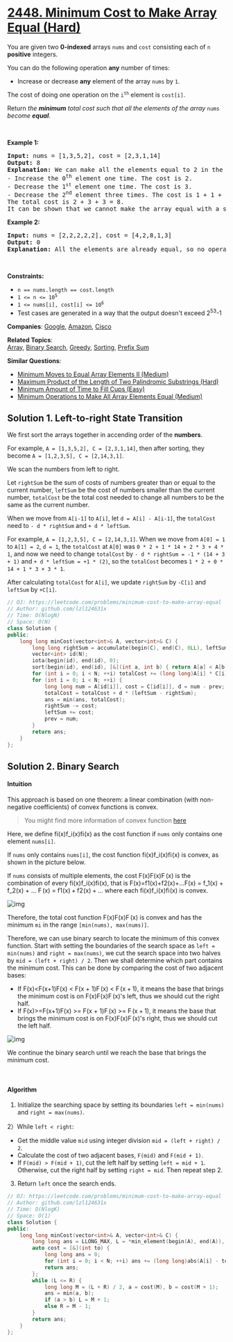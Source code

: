 # [2448. Minimum Cost to Make Array Equal (Hard)](https://leetcode.com/problems/minimum-cost-to-make-array-equal)

<p>You are given two <strong>0-indexed</strong> arrays <code>nums</code> and <code>cost</code> consisting each of <code>n</code> <strong>positive</strong> integers.</p>
<p>You can do the following operation <strong>any</strong> number of times:</p>
<ul>
	<li>Increase or decrease <strong>any</strong> element of the array <code>nums</code> by <code>1</code>.</li>
</ul>
<p>The cost of doing one operation on the <code>i<sup>th</sup></code> element is <code>cost[i]</code>.</p>
<p>Return <em>the <strong>minimum</strong> total cost such that all the elements of the array </em><code>nums</code><em> become <strong>equal</strong></em>.</p>
<p>&nbsp;</p>
<p><strong class="example">Example 1:</strong></p>
<pre><strong>Input:</strong> nums = [1,3,5,2], cost = [2,3,1,14]
<strong>Output:</strong> 8
<strong>Explanation:</strong> We can make all the elements equal to 2 in the following way:
- Increase the 0<sup>th</sup> element one time. The cost is 2.
- Decrease the 1<sup><span style="font-size: 10.8333px;">st</span></sup> element one time. The cost is 3.
- Decrease the 2<sup>nd</sup> element three times. The cost is 1 + 1 + 1 = 3.
The total cost is 2 + 3 + 3 = 8.
It can be shown that we cannot make the array equal with a smaller cost.
</pre>
<p><strong class="example">Example 2:</strong></p>
<pre><strong>Input:</strong> nums = [2,2,2,2,2], cost = [4,2,8,1,3]
<strong>Output:</strong> 0
<strong>Explanation:</strong> All the elements are already equal, so no operations are needed.
</pre>
<p>&nbsp;</p>
<p><strong>Constraints:</strong></p>
<ul>
	<li><code>n == nums.length == cost.length</code></li>
	<li><code>1 &lt;= n &lt;= 10<sup>5</sup></code></li>
	<li><code>1 &lt;= nums[i], cost[i] &lt;= 10<sup>6</sup></code></li>
	<li>Test cases are generated in a way that the output doesn't exceed&nbsp;2<sup>53</sup>-1</li>
</ul>

**Companies**:
[Google](https://leetcode.com/company/google), [Amazon](https://leetcode.com/company/amazon), [Cisco](https://leetcode.com/company/cisco)

**Related Topics**:  
[Array](https://leetcode.com/tag/array/), [Binary Search](https://leetcode.com/tag/binary-search/), [Greedy](https://leetcode.com/tag/greedy/), [Sorting](https://leetcode.com/tag/sorting/), [Prefix Sum](https://leetcode.com/tag/prefix-sum/)

**Similar Questions**:
* [Minimum Moves to Equal Array Elements II (Medium)](https://leetcode.com/problems/minimum-moves-to-equal-array-elements-ii/)
* [Maximum Product of the Length of Two Palindromic Substrings (Hard)](https://leetcode.com/problems/maximum-product-of-the-length-of-two-palindromic-substrings/)
* [Minimum Amount of Time to Fill Cups (Easy)](https://leetcode.com/problems/minimum-amount-of-time-to-fill-cups/)
* [Minimum Operations to Make All Array Elements Equal (Medium)](https://leetcode.com/problems/minimum-operations-to-make-all-array-elements-equal/)

## Solution 1. Left-to-right State Transition

We first sort the arrays together in accending order of the **numbers**.

For example, `A = [1,3,5,2], C = [2,3,1,14]`, then after sorting, they become `A = [1,2,3,5], C = [2,14,3,1]`.

We scan the numbers from left to right. 

Let `rightSum` be the sum of costs of numbers greater than or equal to the current number, `leftSum` be the cost of numbers smaller than the current number, `totalCost` be the total cost needed to change all numbers to be the same as the current number.

When we move from `A[i-1]` to `A[i]`, let `d = A[i] - A[i-1]`, the `totalCost` need to `- d * rightSum` and `+ d * leftSum`.

For example, `A = [1,2,3,5], C = [2,14,3,1]`. When we move from `A[0] = 1` to `A[1] = 2`, `d = 1`, the `totalCost` at `A[0]` was `0 * 2 + 1 * 14 + 2 * 3 + 4 * 1`, and now we need to change `totalCost` by `- d * rightSum = -1 * (14 + 3 + 1)` and `+ d * leftSum = +1 * (2)`, so the `totalCost` becomes `1 * 2 + 0 * 14 + 1 * 3 + 3 * 1`.

After calculating `totalCost` for `A[i]`, we update `rightSum` by `-C[i]` and `leftSum` by `+C[i]`.

```cpp
// OJ: https://leetcode.com/problems/minimum-cost-to-make-array-equal
// Author: github.com/lzl124631x
// Time: O(NlogN)
// Space: O(N)
class Solution {
public:
    long long minCost(vector<int>& A, vector<int>& C) {
        long long rightSum = accumulate(begin(C), end(C), 0LL), leftSum = 0, ans = LLONG_MAX, N = A.size(), prev = 0, totalCost = 0;
        vector<int> id(N);
        iota(begin(id), end(id), 0);
        sort(begin(id), end(id), [&](int a, int b) { return A[a] < A[b]; });
        for (int i = 0; i < N; ++i) totalCost += (long long)A[i] * C[i];
        for (int i = 0; i < N; ++i) {
            long long num = A[id[i]], cost = C[id[i]], d = num - prev;
            totalCost = totalCost + d * (leftSum - rightSum);
            ans = min(ans, totalCost);
            rightSum -= cost;
            leftSum += cost;
            prev = num;
        }
        return ans;
    }
};
```

## Solution 2. Binary Search

<h4 id="intuition-1">Intuition</h4>
<p>This approach is based on one theorem: a linear combination (with non-negative coefficients) of convex functions is convex.</p>
<blockquote>
<p>You might find more information of convex function <a href="https://en.wikipedia.org/wiki/Convex_function" target="_blank">here</a></p>
</blockquote>
<p>Here, we define <span class="math math-inline"><span class="katex"><span class="katex-mathml">fi(x)f_i(x)</span><span class="katex-html" aria-hidden="true"><span class="base"><span class="strut" style="height: 1em; vertical-align: -0.25em;"></span><span class="mord"><span class="mord mathnormal" style="margin-right: 0.10764em;">f</span><span class="msupsub"><span class="vlist-t vlist-t2"><span class="vlist-r"><span class="vlist" style="height: 0.3117em;"><span style="top: -2.55em; margin-left: -0.1076em; margin-right: 0.05em;"><span class="pstrut" style="height: 2.7em;"></span><span class="sizing reset-size6 size3 mtight"><span class="mord mathnormal mtight">i</span></span></span></span><span class="vlist-s">​</span></span><span class="vlist-r"><span class="vlist" style="height: 0.15em;"><span></span></span></span></span></span></span><span class="mopen">(</span><span class="mord mathnormal">x</span><span class="mclose">)</span></span></span></span></span> as the cost function if <code>nums</code> only contains one element <code>nums[i]</code>.</p>
<p>If <code>nums</code> only contains <code>nums[i]</code>, the cost function <span class="math math-inline"><span class="katex"><span class="katex-mathml">fi(x)f_i(x)</span><span class="katex-html" aria-hidden="true"><span class="base"><span class="strut" style="height: 1em; vertical-align: -0.25em;"></span><span class="mord"><span class="mord mathnormal" style="margin-right: 0.10764em;">f</span><span class="msupsub"><span class="vlist-t vlist-t2"><span class="vlist-r"><span class="vlist" style="height: 0.3117em;"><span style="top: -2.55em; margin-left: -0.1076em; margin-right: 0.05em;"><span class="pstrut" style="height: 2.7em;"></span><span class="sizing reset-size6 size3 mtight"><span class="mord mathnormal mtight">i</span></span></span></span><span class="vlist-s">​</span></span><span class="vlist-r"><span class="vlist" style="height: 0.15em;"><span></span></span></span></span></span></span><span class="mopen">(</span><span class="mord mathnormal">x</span><span class="mclose">)</span></span></span></span></span> is convex, as shown in the picture below.</p>
<p>If <code>nums</code> consists of multiple elements, the cost <span class="math math-inline"><span class="katex"><span class="katex-mathml">F(x)F(x)</span><span class="katex-html" aria-hidden="true"><span class="base"><span class="strut" style="height: 1em; vertical-align: -0.25em;"></span><span class="mord mathnormal" style="margin-right: 0.13889em;">F</span><span class="mopen">(</span><span class="mord mathnormal">x</span><span class="mclose">)</span></span></span></span></span> is the combination of every <span class="math math-inline"><span class="katex"><span class="katex-mathml">fi(x)f_i(x)</span><span class="katex-html" aria-hidden="true"><span class="base"><span class="strut" style="height: 1em; vertical-align: -0.25em;"></span><span class="mord"><span class="mord mathnormal" style="margin-right: 0.10764em;">f</span><span class="msupsub"><span class="vlist-t vlist-t2"><span class="vlist-r"><span class="vlist" style="height: 0.3117em;"><span style="top: -2.55em; margin-left: -0.1076em; margin-right: 0.05em;"><span class="pstrut" style="height: 2.7em;"></span><span class="sizing reset-size6 size3 mtight"><span class="mord mathnormal mtight">i</span></span></span></span><span class="vlist-s">​</span></span><span class="vlist-r"><span class="vlist" style="height: 0.15em;"><span></span></span></span></span></span></span><span class="mopen">(</span><span class="mord mathnormal">x</span><span class="mclose">)</span></span></span></span></span>, that is <span class="math math-inline"><span class="katex"><span class="katex-mathml">F(x)=f1(x)+f2(x)+...F(x) = f_1(x) + f_2(x) + ... </span><span class="katex-html" aria-hidden="true"><span class="base"><span class="strut" style="height: 1em; vertical-align: -0.25em;"></span><span class="mord mathnormal" style="margin-right: 0.13889em;">F</span><span class="mopen">(</span><span class="mord mathnormal">x</span><span class="mclose">)</span><span class="mspace" style="margin-right: 0.2778em;"></span><span class="mrel">=</span><span class="mspace" style="margin-right: 0.2778em;"></span></span><span class="base"><span class="strut" style="height: 1em; vertical-align: -0.25em;"></span><span class="mord"><span class="mord mathnormal" style="margin-right: 0.10764em;">f</span><span class="msupsub"><span class="vlist-t vlist-t2"><span class="vlist-r"><span class="vlist" style="height: 0.3011em;"><span style="top: -2.55em; margin-left: -0.1076em; margin-right: 0.05em;"><span class="pstrut" style="height: 2.7em;"></span><span class="sizing reset-size6 size3 mtight"><span class="mord mtight">1</span></span></span></span><span class="vlist-s">​</span></span><span class="vlist-r"><span class="vlist" style="height: 0.15em;"><span></span></span></span></span></span></span><span class="mopen">(</span><span class="mord mathnormal">x</span><span class="mclose">)</span><span class="mspace" style="margin-right: 0.2222em;"></span><span class="mbin">+</span><span class="mspace" style="margin-right: 0.2222em;"></span></span><span class="base"><span class="strut" style="height: 1em; vertical-align: -0.25em;"></span><span class="mord"><span class="mord mathnormal" style="margin-right: 0.10764em;">f</span><span class="msupsub"><span class="vlist-t vlist-t2"><span class="vlist-r"><span class="vlist" style="height: 0.3011em;"><span style="top: -2.55em; margin-left: -0.1076em; margin-right: 0.05em;"><span class="pstrut" style="height: 2.7em;"></span><span class="sizing reset-size6 size3 mtight"><span class="mord mtight">2</span></span></span></span><span class="vlist-s">​</span></span><span class="vlist-r"><span class="vlist" style="height: 0.15em;"><span></span></span></span></span></span></span><span class="mopen">(</span><span class="mord mathnormal">x</span><span class="mclose">)</span><span class="mspace" style="margin-right: 0.2222em;"></span><span class="mbin">+</span><span class="mspace" style="margin-right: 0.2222em;"></span></span><span class="base"><span class="strut" style="height: 0.1056em;"></span><span class="mord">...</span></span></span></span></span> where each <span class="math math-inline"><span class="katex"><span class="katex-mathml">fi(x)f_i(x)</span><span class="katex-html" aria-hidden="true"><span class="base"><span class="strut" style="height: 1em; vertical-align: -0.25em;"></span><span class="mord"><span class="mord mathnormal" style="margin-right: 0.10764em;">f</span><span class="msupsub"><span class="vlist-t vlist-t2"><span class="vlist-r"><span class="vlist" style="height: 0.3117em;"><span style="top: -2.55em; margin-left: -0.1076em; margin-right: 0.05em;"><span class="pstrut" style="height: 2.7em;"></span><span class="sizing reset-size6 size3 mtight"><span class="mord mathnormal mtight">i</span></span></span></span><span class="vlist-s">​</span></span><span class="vlist-r"><span class="vlist" style="height: 0.15em;"><span></span></span></span></span></span></span><span class="mopen">(</span><span class="mord mathnormal">x</span><span class="mclose">)</span></span></span></span></span> is convex.</p>
<p><img src="https://leetcode.com/problems/minimum-cost-to-make-array-equal/Figures/2448/c1.png" alt="img"></p>
<p>Therefore, the total cost function <span class="math math-inline"><span class="katex"><span class="katex-mathml">F(x)F(x)</span><span class="katex-html" aria-hidden="true"><span class="base"><span class="strut" style="height: 1em; vertical-align: -0.25em;"></span><span class="mord mathnormal" style="margin-right: 0.13889em;">F</span><span class="mopen">(</span><span class="mord mathnormal">x</span><span class="mclose">)</span></span></span></span></span> is convex and has the minimum <code>mi</code> in the range <code>[min(nums), max(nums)]</code>.</p>
<p>Therefore, we can use binary search to locate the minimum of this convex function. Start with setting the boundaries of the search space as <code>left = min(nums)</code> and <code>right = max(nums)</code>, we cut the search space into two halves by <code>mid = (left + right) / 2</code>. Then we shall determine which part contains the minimum cost. This can be done by comparing the cost of two adjacent bases:</p>
<ul>
<li>If <span class="math math-inline"><span class="katex"><span class="katex-mathml">F(x)&lt;F(x+1)F(x) &lt; F(x + 1)</span><span class="katex-html" aria-hidden="true"><span class="base"><span class="strut" style="height: 1em; vertical-align: -0.25em;"></span><span class="mord mathnormal" style="margin-right: 0.13889em;">F</span><span class="mopen">(</span><span class="mord mathnormal">x</span><span class="mclose">)</span><span class="mspace" style="margin-right: 0.2778em;"></span><span class="mrel">&lt;</span><span class="mspace" style="margin-right: 0.2778em;"></span></span><span class="base"><span class="strut" style="height: 1em; vertical-align: -0.25em;"></span><span class="mord mathnormal" style="margin-right: 0.13889em;">F</span><span class="mopen">(</span><span class="mord mathnormal">x</span><span class="mspace" style="margin-right: 0.2222em;"></span><span class="mbin">+</span><span class="mspace" style="margin-right: 0.2222em;"></span></span><span class="base"><span class="strut" style="height: 1em; vertical-align: -0.25em;"></span><span class="mord">1</span><span class="mclose">)</span></span></span></span></span>, it means the base that brings the minimum cost is on <span class="math math-inline"><span class="katex"><span class="katex-mathml">F(x)F(x)</span><span class="katex-html" aria-hidden="true"><span class="base"><span class="strut" style="height: 1em; vertical-align: -0.25em;"></span><span class="mord mathnormal" style="margin-right: 0.13889em;">F</span><span class="mopen">(</span><span class="mord mathnormal">x</span><span class="mclose">)</span></span></span></span></span>'s left, thus we should cut the right half.</li>
<li>If <span class="math math-inline"><span class="katex"><span class="katex-mathml">F(x)&gt;=F(x+1)F(x) &gt;= F(x + 1)</span><span class="katex-html" aria-hidden="true"><span class="base"><span class="strut" style="height: 1em; vertical-align: -0.25em;"></span><span class="mord mathnormal" style="margin-right: 0.13889em;">F</span><span class="mopen">(</span><span class="mord mathnormal">x</span><span class="mclose">)</span><span class="mspace" style="margin-right: 0.2778em;"></span><span class="mrel">&gt;=</span><span class="mspace" style="margin-right: 0.2778em;"></span></span><span class="base"><span class="strut" style="height: 1em; vertical-align: -0.25em;"></span><span class="mord mathnormal" style="margin-right: 0.13889em;">F</span><span class="mopen">(</span><span class="mord mathnormal">x</span><span class="mspace" style="margin-right: 0.2222em;"></span><span class="mbin">+</span><span class="mspace" style="margin-right: 0.2222em;"></span></span><span class="base"><span class="strut" style="height: 1em; vertical-align: -0.25em;"></span><span class="mord">1</span><span class="mclose">)</span></span></span></span></span>, it means the base that brings the minimum cost is on <span class="math math-inline"><span class="katex"><span class="katex-mathml">F(x)F(x)</span><span class="katex-html" aria-hidden="true"><span class="base"><span class="strut" style="height: 1em; vertical-align: -0.25em;"></span><span class="mord mathnormal" style="margin-right: 0.13889em;">F</span><span class="mopen">(</span><span class="mord mathnormal">x</span><span class="mclose">)</span></span></span></span></span>'s right, thus we should cut the left half.</li>
</ul>
<p><img src="https://leetcode.com/problems/minimum-cost-to-make-array-equal/Figures/2448/c2.png" alt="img"></p>
<p>We continue the binary search until we reach the base that brings the minimum cost.</p>
<br>
<h4 id="algorithm-1">Algorithm</h4>
<ol>
<li>Initialize the searching space by setting its boundaries <code>left = min(nums)</code> and <code>right = max(nums)</code>.</li>
</ol>
<p>2）While <code>left &lt; right</code>:</p>
<ul>
<li>Get the middle value <code>mid</code> using integer division <code>mid = (left + right) / 2</code>.</li>
<li>Calculate the cost of two adjacent bases, <code>F(mid)</code> and <code>F(mid + 1)</code>.</li>
<li>If <code>F(mid) &gt; F(mid + 1)</code>, cut the left half by setting <code>left = mid + 1</code>. Otherwise, cut the right half by setting <code>right = mid</code>. Then repeat step 2.</li>
</ul>
<ol start="3">
<li>Return <code>left</code> once the search ends.</li>
</ol>

```cpp
// OJ: https://leetcode.com/problems/minimum-cost-to-make-array-equal
// Author: github.com/lzl124631x
// Time: O(NlogK)
// Space: O(1)
class Solution {
public:
    long long minCost(vector<int>& A, vector<int>& C) {
        long long ans = LLONG_MAX, L = *min_element(begin(A), end(A)), R = *max_element(begin(A), end(A)), N = A.size();
        auto cost = [&](int to) {
            long long ans = 0;
            for (int i = 0; i < N; ++i) ans += (long long)abs(A[i] - to) * C[i];
            return ans;
        };
        while (L <= R) {
            long long M = (L + R) / 2, a = cost(M), b = cost(M + 1);
            ans = min(a, b);
            if (a > b) L = M + 1;
            else R = M - 1;
        }
        return ans;
    }
};
```